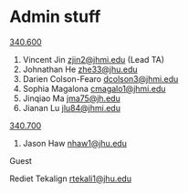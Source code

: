 # Admin stuff


[340.600](https://www.jhsph.edu/courses/course/36389/2022/340.600.01/stata-programming)

1. Vincent Jin zjin2@jhmi.edu (Lead TA)
2. Johnathan He zhe33@jhu.edu  
3. Darien Colson-Fearo dcolson3@jhmi.edu   
4. Sophia Magalona cmagalo1@jhmi.edu  
5. Jinqiao Ma jma75@jh.edu  
6. Jianan Lu jlu84@jhmi.edu  

[340.700](https://www.jhsph.edu/courses/course/37447/2022/340.700.71/advanced-stata-programming)
1. Jason Haw nhaw1@jhu.edu  

Guest

Rediet Tekalign rtekali1@jhu.edu

